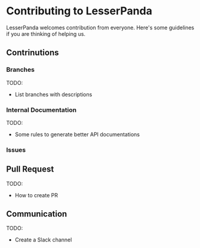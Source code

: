 # Contributing to LesserPanda

LesserPanda welcomes contribution from everyone. Here's some guidelines 
if you are thinking of helping us.

## Contrinutions

### Branches

TODO:

- List branches with descriptions

### Internal Documentation

TODO: 

- Some rules to generate better API documentations

### Issues

## Pull Request

TODO:

- How to create PR

## Communication

TODO:

- Create a Slack channel
